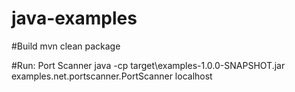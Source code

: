 # java-examples

#Build
mvn clean package

#Run: Port Scanner
java -cp target\examples-1.0.0-SNAPSHOT.jar examples.net.portscanner.PortScanner localhost
